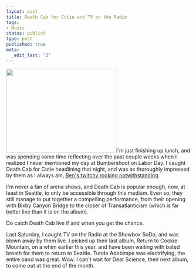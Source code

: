 ```yaml
--- 
layout: post
title: Death Cab for Cutie and TV on the Radio
tags: 
- Music
status: publish
type: post
published: true
meta: 
  _edit_last: "2"
---
```

<a href="http://brethorsting.com/blog/wp-content/uploads/2008/09/dcfc.jpg"><img class="alignleft size-medium wp-image-761" title="death cab for cutie" src="http://brethorsting.com/blog/wp-content/uploads/2008/09/dcfc-300x228.jpg" alt="" width="300" height="228" /></a>I'm just finishing up lunch, and was spending some time reflecting over the past couple weeks when I realized I never mentioned my day at Bumbershoot on Labor Day. I caught Death Cab for Cutie headlining that night, and was as thoroughly impressed by them as I always am, <a href="http://www.youtube.com/watch?v=le2kzf1jIIA&amp;feature=related">Ben's twitchy rocking notwithstanding</a>. 

I'm never a fan of arena shows, and Death Cab is popular enough, now, at least in Seattle, to only be accessible through this medium. Even so, they still manage to put together a compelling performance, from their opening with Bixby Canyon Bridge to the closer of Transatlanticism (which is far better live than it is on the album).

Do catch Death Cab live if and when you get the chance. 

Last Saturday, I caught TV on the Radio at the Showbox SoDo, and was blown away by them live. I picked up their last album, Return to Cookie Mountain, on a whim earlier this year, and have been waiting with bated breath for them to return to Seattle. Tunde Adebimpe was electrifying, the entire band was great. Wow. I can't wait for Dear Science, their next album, to come out at the end of the month.
